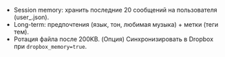 - Session memory: хранить последние 20 сообщений на пользователя (user_<id>.json).
- Long-term: предпочтения (язык, тон, любимая музыка) + метки (теги тем).
- Ротация файла после 200KB. (Опция) Синхронизировать в Dropbox при `dropbox_memory=true`.